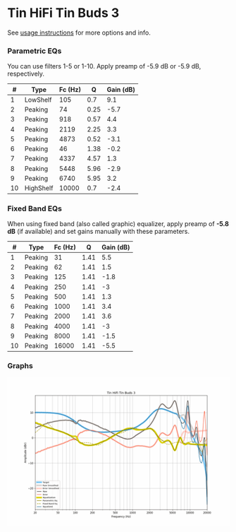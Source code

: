 # Tin HiFi Tin Buds 3
See [usage instructions](https://github.com/jaakkopasanen/AutoEq#usage) for more options and info.

### Parametric EQs
You can use filters 1-5 or 1-10. Apply preamp of -5.9 dB or -5.9 dB, respectively.

|   # | Type      |   Fc (Hz) |    Q |   Gain (dB) |
|-----|-----------|-----------|------|-------------|
|   1 | LowShelf  |       105 | 0.7  |         9.1 |
|   2 | Peaking   |        74 | 0.25 |        -5.7 |
|   3 | Peaking   |       918 | 0.57 |         4.4 |
|   4 | Peaking   |      2119 | 2.25 |         3.3 |
|   5 | Peaking   |      4873 | 0.52 |        -3.1 |
|   6 | Peaking   |        46 | 1.38 |        -0.2 |
|   7 | Peaking   |      4337 | 4.57 |         1.3 |
|   8 | Peaking   |      5448 | 5.96 |        -2.9 |
|   9 | Peaking   |      6740 | 5.95 |         3.2 |
|  10 | HighShelf |     10000 | 0.7  |        -2.4 |

### Fixed Band EQs
When using fixed band (also called graphic) equalizer, apply preamp of **-5.8 dB** (if available) and set gains manually with these parameters.

|   # | Type    |   Fc (Hz) |    Q |   Gain (dB) |
|-----|---------|-----------|------|-------------|
|   1 | Peaking |        31 | 1.41 |         5.5 |
|   2 | Peaking |        62 | 1.41 |         1.5 |
|   3 | Peaking |       125 | 1.41 |        -1.8 |
|   4 | Peaking |       250 | 1.41 |        -3   |
|   5 | Peaking |       500 | 1.41 |         1.3 |
|   6 | Peaking |      1000 | 1.41 |         3.4 |
|   7 | Peaking |      2000 | 1.41 |         3.6 |
|   8 | Peaking |      4000 | 1.41 |        -3   |
|   9 | Peaking |      8000 | 1.41 |        -1.5 |
|  10 | Peaking |     16000 | 1.41 |        -5.5 |

### Graphs
![](./Tin%20HiFi%20Tin%20Buds%203.png)
